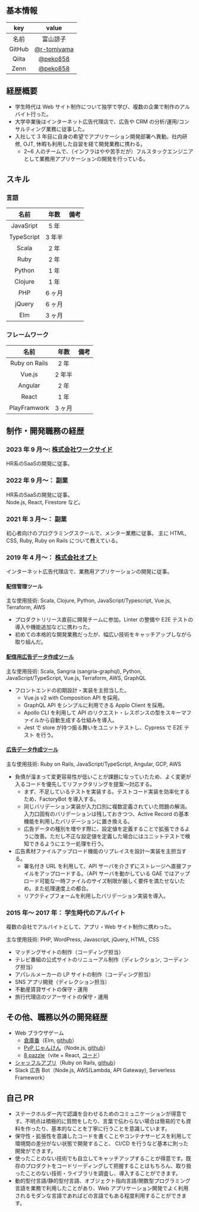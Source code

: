 ## 基本情報

|  key   |                    value                     |
| :----: | :------------------------------------------: |
|  名前  |                   富山諒子                   |
| GitHub | [@r-tomiyama](https://github.com/r-tomiyama) |
| Qiita  |    [@peko858](https://qiita.com/peko858)     |
|  Zenn  |     [@peko858](https://zenn.dev/peko858)     |

## 経歴概要

- 学生時代は Web サイト制作について独学で学び、複数の企業で制作のアルバイト行った。
- 大学卒業後はインターネット広告代理店で、広告や CRM の分析/運用/コンサルティング業務に従事した。
- 入社して 3 年目に自身の希望でアプリケーション開発部署へ異動。社内研修, OJT, 休暇も利用した自習を経て開発業務に携わる。
  - 2~6 人のチームで、（インフラはやや苦手だが）フルスタックエンジニアとして業務用アプリケーションの開発を行っている。

## スキル

### 言語

|    名前    |  年数  | 備考 |
| :--------: | :----: | :--: |
| JavaSript  |  5 年  |      |
| TypeScript |  3 年半  |      |
|   Scala    |  2 年  |      |
|    Ruby    | 2 年 |      |
|   Python   |  1 年  |      |
|  Clojure   |  1 年  |      |
|    PHP     | 6 ヶ月 |      |
|   jQuery   | 6 ヶ月 |      |
|    Elm     | 3 ヶ月 |      |

<!-- 
### 開発ツール・環境

|         名前         |  年数  | 備考 |
| :------------------: | :----: | :--: |
|     Git, Github      |  3 年  |      |
|        GitLab        | 6 ヶ月 |      |
|        ZenHub        | 6 ヶ月 |      |
|         Jira         | 6 ヶ月 |      |
|        Docker        |  3 年  |      |
|       CircleCI       |  3 年  |      |
|       Codecov        |  1 年  |      |
|      Coveralls       |  2 年  |      |
|         AWS          |  3 年  |      |
|         GCP          |  3 年  |      |
| アジャイル, スクラム | 1 年半 |      | 
-->

### フレームワーク

|     名前      |  年数  | 備考 |
| :-----------: | :----: | :--: |
| Ruby on Rails |  2 年  |      |
|    Vue.js     | 2 年半 |      |
|    Angular    | 2 年 |      |
|     React     | 1 年 |      |
| PlayFramwork  | 3 ヶ月 |      |

## 制作・開発職務の経歴

### 2023 年 9 月〜: [株式会社ワークサイド](https://onn-hr.com/aboutus)

HR系のSaaSの開発に従事。

### 2022 年 9 月〜： 副業

HR系のSaaSの開発に従事。  
Node.js, React, Firestore など。

### 2021 年 3 月〜： 副業

初心者向けのプログラミングスクールで、メンター業務に従事。
主に HTML, CSS, Ruby, Ruby on Rails について教えている。

### 2019 年 4 月〜： [株式会社オプト](https://www.opt.ne.jp/)

インターネット広告代理店で、業務用アプリケーションの開発に従事。

#### 配信管理ツール

主な使用技術: Scala, Clojure, Python, JavaScript/Typescript, Vue.js, Terraform, AWS

- プロダクトリリース直前に開発チームに参加。Linter の整備や E2E テストの導入や機能追加などに携わった。
- 初めての本格的な開発業務だったが、幅広い技術をキャッチアップしながら取り組んだ。

#### [配信用広告データ作成ツール](https://tech-magazine.opt.ne.jp/entry/2022/04/22/141730)

主な使用技術: Scala, Sangria (sangria-graphql), Python, JavaScript/TypeScript, Vue.js, Terraform, AWS, GraphQL

- フロントエンドの初期設計・実装を主担当した。
  - Vue.js v2 with Composition API を採用。
  - GraphQL API をシンプルに利用できる Applo Client を採用。
  - Apollo CLI を利用して API のリクエスト・レスポンスの型をスキーマファイルから自動生成する仕組みを導入。
  - Jest で store が持つ振る舞いをユニットテストし、Cypress で E2E テスト を行う。

#### [広告データ作成ツール](https://tech-magazine.opt.ne.jp/entry/2022/04/15/150000)

主な使用技術: Ruby on Rails, JavaScript/TypeScript, Angular, GCP, AWS

- 負債が溜まって変更容易性が低いことが課題になっていたため、よく変更が入るコードを優先してリファクタリングを提案〜対応する。
  - まず、不足しているテストを実装する。テストコード実装を効率化するため、FactoryBot を導入する。
  - 同じバリデーション実装が入力口別に複数定義されていた問題の解消。入力口固有のバリデーションは残しておきつつ、Active Record の基本機能を利用したバリデーションに置き換える。
  - 広告データの種別を増やす際に、設定値を定義することで拡張できるように改善。ただし不正な設定値を定義した場合にはユニットテストで検知できるようにエラー処理を行う。
- 広告素材ファイルアップロード機能のリプレイスを設計〜実装を主担当する。
  - 署名付き URL を利用して、API サーバを介さずにストレージへ直接ファイルをアップロードする。（API サーバを動かしている GAE ではアップロード可能な一時ファイルのサイズ制限が厳しく要件を満たせないため。また処理速度上の都合。
  - リアクティブフォームを利用したバリデーション実装を導入。

### 2015 年〜 2017 年： 学生時代のアルバイト

複数の会社でアルバイトとして、アプリ・Web サイト制作に携わった。

主な使用技術: PHP, WordPress, Javascript, jQuery, HTML, CSS

- マッチングサイトの制作（コーディング担当）
- テレビ番組の公式サイトのリニューアル制作（ディレクション, コーディング担当）
- アパレルメーカーの LP サイトの制作（コーディング担当）
- SNS アプリ開発（ディレクション担当）
- 不動産賃貸サイトの保守・運用
- 旅行代理店のツアーサイトの保守・運用

## その他、職務以外の開発経歴

- Web ブラウザゲーム
  - [倉庫番](https://sisisin-soukoban.netlify.app/)（Elm, [github](https://github.com/sisisin-games/sisisin-soukoban)）
  - [PvP じゃんけん](https://peko-rock-paper-scissor.herokuapp.com/)（Node.js, [github](https://github.com/r-tomiyama/rock-paper-scissors)）
  - [8 pazzle](https://sisisin-8-pazzle.glitch.me/)（vite + React, [コード](https://glitch.com/edit/#!/sisisin-8-pazzle)）
- [シャッフルアプリ](https://shuffles.herokuapp.com/)（Ruby on Rails, [github](https://github.com/r-tomiyama/shuffles)）
- Slack 広告 Bot（Node.js, AWS(Lambda, API Gateway), Serverless Framework）

## 自己 PR

- ステークホルダー内で認識を合わせるためのコミュニケーションが得意です。不明点は積極的に質問をしたり、言葉で伝わらない場合は簡易的でも資料を作ったり、基本的なことを丁寧に行うことを意識しています。
- 保守性・拡張性を意識したコードを書くことやコンテナサービスを利用して環境間の差分がない状態で開発すること、 CI/CD を行うなど基本に則った開発ができます。
- 使ったことのない技術でも自立してキャッチアップすることが得意です。既存のプロダクトをコードリーディングして把握することはもちろん、取り扱ったことのない技術・ライブラリを調査し、導入することができます。
- 動的型付言語/静的型付言語、オブジェクト指向言語/関数型プログラミング言語を業務で利用したことがあり、Web アプリケーション開発でよく利用されるモダンな言語であればどの言語でもある程度利用することができます。
